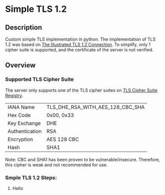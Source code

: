 # Simple TLS 1.2

## Description
Custom simple TLS implementation in python. The implementation of TLS 1.2 was based on [The Illustrated TLS 1.2 Connection](https://tls12.xargs.org/). To simplify, only 1 cipher suite is supported, and the certificate of the server is not verified.

## Overview
### Supported TLS Cipher Suite
The server only supports one of the TLS cipher suites on [TLS Cipher Suite Registry](https://www.iana.org/assignments/tls-parameters/tls-parameters.xhtml#tls-parameters-4).

|                |                                  |
|----------------|----------------------------------|
| IANA Name      | TLS_DHE_RSA_WITH_AES_128_CBC_SHA |
| Hex Code       | 0x00, 0x33                       |
| Key Exchange   | DHE                              |
| Authentication | RSA                              |
| Encryption     | AES 128 CBC                      |
| Hash           | SHA1                             |

Note: CBC and SHA1 has been proven to be vulnerable/insecure. Therefore, this cipher is weak and not recommended for use.

### Smple TLS 1.2 Steps:
1. Hello

